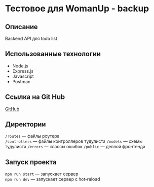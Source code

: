 # Тестовое для WomanUp - backup

## Описание

Backend API для todo list

## Использованные технологии

* Node.js
* Express.js
* Javascript
* Postman

## Ссылка на Git Hub
[GitHub](https://github.com/Mikeloangel/womanup-backend)

## Директории

`/routes` — файлы роутера  
`/controllers` — файлы контроллеров тудулиста
`/models` —  схемы тудулиста
`/errors` — классы ошибок
`/public` — деплой фронтенда  

## Запуск проекта

`npm run start` — запускает сервер   
`npm run dev` — запускает сервер с hot-reload
